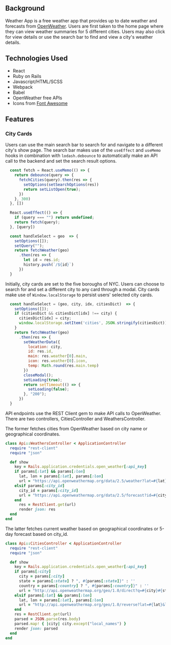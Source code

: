 ## Background

Weather App is a free weather app that provides up to date weather and forecasts from [OpenWeather](https://openweathermap.org/).
Users are first taken to the home page where they can view weather summaries for 5 different cities. Users may also click for view details or use the search bar to find and view a city's weather details.


## Technologies Used

- React
- Ruby on Rails
- Javascript/HTML/SCSS
- Webpack
- Babel
- OpenWeather free APIs
- Icons from [Font Awesome](https://fontawesome.com/)

## Features

### City Cards

Users can use the main search bar to search for and navigate to a different city's show page. The search bar makes use of the `useEffect` and `useMemo` hooks in combination with `lodash.debounce` to automatically make an API call to the backend and set the search result options.

```js
  const fetch = React.useMemo(() => {
    return debounce(query => {
      fetchCities(query).then(res => {
        setOptions(setSearchOptions(res))
        return setListOpen(true);
      })
    }, 300)
  }, [])

  React.useEffect(() => {
    if (query === "") return undefined;
    return fetch(query);
  }, [query])

  const handleSelect = geo  => {
    setOptions([]);
    setQuery("");
    return fetchWeather(geo)
      .then(res => {
        let id = res.id;
        history.push(`/${id}`)
      })
  }
```

Initially, city cards are set to the five boroughs of NYC. Users can choose to search for and set a different city to any card through a modal. City cards make use of `Window.localStorage` to persist users' selected city cards. 

```js
  const handleSelect = (geo, city, idx, citiesDict)  => {
    setOptions([]);
    if (citiesDict && citiesDict[idx] !== city) {
      citiesDict[idx] = city;
      window.localStorage.setItem('cities', JSON.stringify(citiesDict));
    }
    return fetchWeather(geo)
      .then(res => {
        setWeatherData({
          location: city,
          id: res.id,
          main: res.weather[0].main,
          icon: res.weather[0].icon,
          temp: Math.round(res.main.temp)
        })
        closeModal();
        setLoading(true);
        return setTimeout(() => {
          setLoading(false);
        }, "200");
      })
  }
```

API endpoints use the REST Client gem to make API calls to OpenWeather. There are two controllers, CitiesController and WeathersController. 

The former fetches cities from OpenWeather based on city name or geographical coordinates.

```rb
class Api::WeathersController < ApplicationController
  require "rest-client"
  require "json"

  def show
    key = Rails.application.credentials.open_weather[:api_key]
    if params[:lat] && params[:lon]
      lat, lon = params[:lat], params[:lon]
      url = "https://api.openweathermap.org/data/2.5/weather?lat=#{lat}&lon=#{lon}&units=imperial&appid=#{key}"
    elsif params[:city_id]
      city_id = params[:city_id]
      url = "https://api.openweathermap.org/data/2.5/forecast?id=#{city_id}&units=imperial&appid=#{key}"
    end
      res = RestClient.get(url)
      render json: res
  end
end
```

The latter fetches current weather based on geographical coordinates or 5-day forecast based on city_id.

```rb
class Api::CitiesController < ApplicationController
  require "rest-client"
  require "json"

  def show
    key = Rails.application.credentials.open_weather[:api_key]
    if params[:city]
      city = params[:city]
      state = params[:state] ? ", #{params[:state]}" : ''
      country = params[:country] ? ", #{params[:country]}" : ''
      url = "http://api.openweathermap.org/geo/1.0/direct?q=#{city}#{state}#{country}&limit=5&appid=#{key}"
    elsif params[:lat] && params[:lon]
      lat, lon = params[:lat], params[:lon]
      url = "http://api.openweathermap.org/geo/1.0/reverse?lat=#{lat}&lon=#{lon}&limit=5&appid=#{key}"
    end
    res = RestClient.get(url)
    parsed = JSON.parse(res.body)
    parsed.map! { |city| city.except("local_names") }
    render json: parsed
  end
end
```